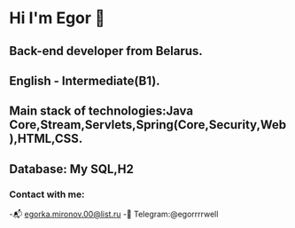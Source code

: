 # Hi I'm Egor 🖖
## Back-end developer from Belarus.
## English - **Intermediate(B1)**.
## Main stack of technologies:**Java Core**,**Stream**,**Servlets**,**Spring(Core,Security,Web)**,**HTML**,**CSS**.
## Database: My SQL,H2
### Contact with me:
-📬 egorka.mironov.00@list.ru
-📱 Telegram:@egorrrrwell
